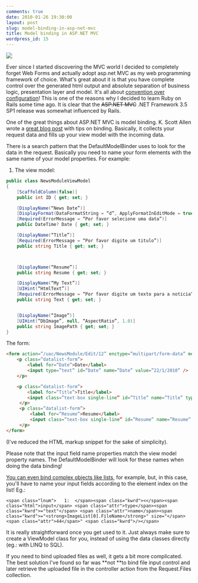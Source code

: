 ```yaml
---
comments: true
date: 2010-01-26 19:30:00
layout: post
slug: model-binding-in-asp-net-mvc
title: Model binding in ASP.NET MVC
wordpress_id: 15
---
```


![](http://i.zdnet.com/blogs/agile-is-cool.jpg)

Ever since I started discovering the MVC world I decided to completely forget Web Forms and actually adopt asp.net MVC as my web programming framework of choice. What's great about it is that you have complete control over the generated html output and absolute separation of business logic, presentation layer and model. It's all about [convention over configuration](http://en.wikipedia.org/wiki/Convention_over_configuration)! This is one of the reasons why I decided to learn Ruby on Rails some time ago. It is clear that the <strike>ASP.NET MVC</strike> .NET Framework 3.5 SP1 release was somewhat influenced by Rails.

One of the great things about ASP.NET MVC is model binding. K. Scott Allen wrote a [great blog post](http://odetocode.com/Blogs/scott/archive/2009/04/27/6-tips-for-asp-net-mvc-model-binding.aspx) with tips on binding. Basically, it collects your request data and fills up your view model with the incoming data.

There is a search pattern that the DefaultModelBinder uses to look for the data in the request. Basically you need to name your form elements with the same name of your model properties. For example:

1. The view model:

```c#
public class NewsModuleViewModel
{
    [ScaffoldColumn(false)]
    public int ID { get; set; }

    [DisplayName(“News Date”)]
    [DisplayFormat(DataFormatString = “d”, ApplyFormatInEditMode = true)]
    [Required(ErrorMessage = “Por favor selecione uma data”)]
    public DateTime? Date { get; set; }

    [DisplayName(“Title”)]
    [Required(ErrorMessage = “Por favor digite um titulo”)]
    public string Title { get; set; }



    [DisplayName(“Resume”)]
    public string Resume { get; set; }

    [DisplayName(“My Text”)]
    [UIHint(“HtmlText”)]
    [Required(ErrorMessage = “Por favor digite um texto para a noticia”)]
    public string Text { get; set; }


    [DisplayName(“Image”)]
    [UIHint(“DbImage”, null, “AspectRatio”, 1.0)]
    public string ImagePath { get; set; }
}
```

The form:

```html
<form action=”/uac/NewsModule/Edit/12” enctype=”multipart/form-data” method=”post”>
    <p class=”datalist-form”>
        <label for=”Date”>Date</label>
        <input type=”text” id=”Date” name=”Date” value=”22/1/2010” />
    </p>

    <p class=”datalist-form”>
        <label for=”Title”>Title</label>
        <input class=”text-box single-line” id=”Title” name=”Title” type=”text” />
     </p>
     <p class=”datalist-form”>
         <label for=”Resume”>Resume</label>
         <input class=”text-box single-line” id=”Resume” name=”Resume” type=”text” />
     </p>
</form>
```

(I've reduced the HTML markup snippet for the sake of simplicity).

Please note that the input field name properties match the view model property names. The DefaultModelBinder will look for these names when doing the data binding!

[
You can even bind complex objects like lists](http://haacked.com/archive/2008/10/23/model-binding-to-a-list.aspx), for example, but, in this case, you'll have to name your input fields according to the element index on the list! Eg.:

    <span class="lnum">   1:  </span><span class="kwrd"><</span><span class="html">input</span> <span class="attr">type</span><span class="kwrd">="text"</span> <span class="attr">name</span><span class="kwrd">="<strong>ImageList[0].FileName</strong>" size="</span><span class="attr">44</span>" <span class="kwrd">/></span>

It is really straightforward once you get used to it. Just always make sure to create a ViewModel class for you, instead of using the data classes directly (eg.: with LINQ to SQL).

If you need to bind uploaded files as well, it gets a bit more complicated. The best solution I've found so far was **not **to bind file input control and later retrieve the uploaded file in the controller action from the Request.Files collection.

